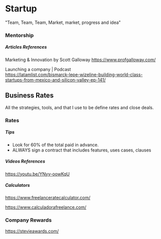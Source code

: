# Startup
"Team, Team, Team, Market, market, progress and idea"


### Mentorship


##### Articles References

Marketing & Innovation by Scott Galloway
https://www.profgalloway.com/

Launching a company | Podcast
<br>
https://latamlist.com/bismarck-lepe-wizeline-building-world-class-startups-from-mexico-and-silicon-valley-ep-141/


## Business Rates

All the strategies, tools, and that I use to be define rates and close deals.

### Rates

##### Tips

* Look for 60% of the total paid in advance.
* ALWAYS sign a contract that includes features, uses cases, 
clauses

##### Videos References

https://youtu.be/YNyv-oowKqU


##### Calculators
https://www.freelanceratecalculator.com/


https://www.calculadorafreelance.com/



### Company Rewards

https://stevieawards.com/
